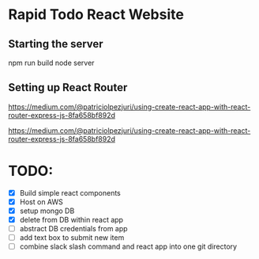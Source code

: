 # Rapid Todo React Website


## Starting the server
npm run build
node server

## Setting up React Router
https://medium.com/@patriciolpezjuri/using-create-react-app-with-react-router-express-js-8fa658bf892d

https://medium.com/@patriciolpezjuri/using-create-react-app-with-react-router-express-js-8fa658bf892d






# TODO:
- [x] Build simple react components
- [x] Host on AWS
- [x] setup mongo DB
- [x] delete from DB within react app
- [ ] abstract DB credentials from app
- [ ] add text box to submit new item
- [ ] combine slack slash command and react app into one git directory
